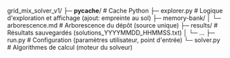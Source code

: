 grid_mix_solver_v1/
├─ __pycache__/               # Cache Python
├─ explorer.py                # Logique d'exploration et affichage (ajout: empreinte au sol)
├─ memory-bank/
│  └─ arborescence.md         # Arborescence du dépôt (source unique)
├─ results/                   # Résultats sauvegardés (solutions_YYYYMMDD_HHMMSS.txt)
│  └─ …
├─ run.py                     # Configuration (paramètres utilisateur, point d'entrée)
└─ solver.py                  # Algorithmes de calcul (moteur du solveur)


